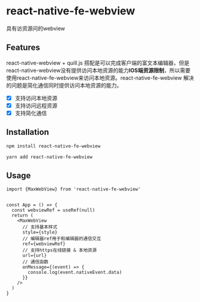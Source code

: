 # react-native-fe-webview

具有访资源问的webview

## Features

react-native-webview + quill.js 搭配是可以完成客户端的富文本编辑器，但是react-native-webview没有提供访问本地资源的能力**IOS端资源限制**，所以需要使用react-native-fe-webview来访问本地资源。react-native-fe-webview 解决的问题是简化通信同时提供访问本地资源的能力。

- [x] 支持访问本地资源
- [x] 支持访问远程资源
- [x] 支持简化通信

## Installation

```sh
npm install react-native-fe-webview

yarn add react-native-fe-webview
```

## Usage


```tsx
import {MaxWebView} from 'react-native-fe-webview'


const App = () => {
  const webviewRef = useRef(null)
  return (
    <MaxWebView
      // 支持基本样式  
      style={style}
      // 编辑器ref用于和编辑器的通信交互  
      ref={webviewRef}
      // 支持https在线链接 & 本地资源  
      url={url}
      // 通信函数
      onMessage={(event) => {
        console.log(event.nativeEvent.data)
      }}
    />
  )
}

```
